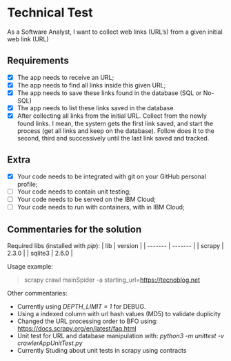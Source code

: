 # Technical Test
As a Software Analyst, I want to collect web links (URL’s) from a given initial web link (URL)

## Requirements
- [X] The app needs to receive an URL;
- [X] The app needs to find all links inside this given URL;
- [X] The app needs to save these links found in the database (SQL or No-SQL)
- [X] The app needs to list these links saved in the database.
- [X] After collecting all links from the initial URL. Collect from the newly found links. I mean, the system gets the first link saved, and start the process (get all links and keep on the database). Follow does it to the second, third and successively until the last link saved and tracked.

## Extra
- [X] Your code needs to be integrated with git on your GitHub personal profile;
- [ ] Your code needs to contain unit testing;
- [ ] Your code needs to be served on the IBM Cloud;
- [ ] Your code needs to run with containers, with in IBM Cloud;

## Commentaries for the solution
Required libs (installed with *pip*):
|     lib | version |
| ------- | ------- |
| scrapy  | 2.3.0   |
| sqlite3 | 2.6.0   |

Usage example:
> scrapy crawl mainSpider -a starting_url=https://tecnoblog.net

Other commentaries:
- Currently using *DEPTH_LIMIT = 1* for DEBUG.
- Using a indexed column with url hash values (MD5) to validate duplicity
- Changed the URL processing order to BFO using: https://docs.scrapy.org/en/latest/faq.html
- Unit test for URL and database manipulation with: *python3 -m unittest -v crawlerAppUnitTest.py*
- Currently Studing about unit tests in scrapy using contracts